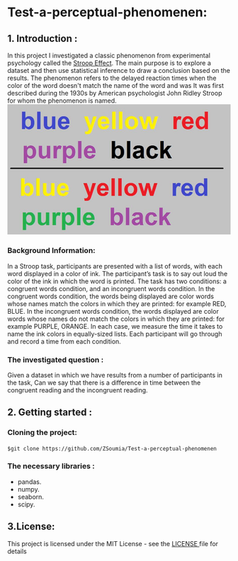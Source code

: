 # Test-a-perceptual-phenomenen:

## 1. Introduction :
In this project I investigated a classic phenomenon from experimental psychology called the [Stroop Effect](https://en.wikipedia.org/wiki/Stroop_effect).
The main purpose is to explore a dataset and then use  statistical inference to draw a conclusion based on the results.
The phenomenon refers to the delayed reaction times when the color of the word doesn't match the name of the word and was  It was first described during the 1930s by American psychologist John Ridley Stroop for whom the phenomenon is named.<br> 
![Stroop Effect](https://github.com/ZSoumia/Test-a-perceptual-phenomenen/blob/master/images/stroop.jpg)
### Background Information:
In a Stroop task, participants are presented with a list of words, with each word displayed in a color of ink. The participant’s task is to say out loud the color of the ink in which the word is printed. The task has two conditions: a congruent words condition, and an incongruent words condition. In the congruent words condition, the words being displayed are color words whose names match the colors in which they are printed: for example RED, BLUE. In the incongruent words condition, the words displayed are color words whose names do not match the colors in which they are printed: for example PURPLE, ORANGE. In each case, we measure the time it takes to name the ink colors in equally-sized lists. Each participant will go through and record a time from each condition.

### The investigated question : 
Given a dataset in which we have results from a number of participants in the task, Can we say that  there is a difference in time between the congruent reading and the incongruent reading. 
## 2. Getting started :

### Cloning the project:
`
$git clone https://github.com/ZSoumia/Test-a-perceptual-phenomenen 
`
### The necessary libraries : 
- pandas.
- numpy.
- seaborn.
- scipy.

## 3.License: 
This project is licensed under the MIT License - see the [LICENSE ](https://github.com/ZSoumia/A-B-test-for-an-e_commerce-website/blob/master/LICENSE) file for details

